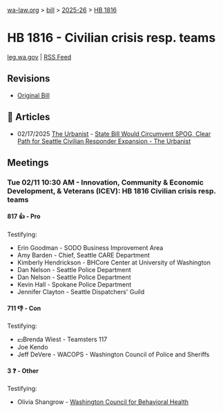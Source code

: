 [wa-law.org](/) > [bill](/bill/) > [2025-26](/bill/2025-26/) > [HB 1816](/bill/2025-26/hb/1816/)

# HB 1816 - Civilian crisis resp. teams
[leg.wa.gov](https://app.leg.wa.gov/billsummary?BillNumber=1816&Year=2025&Initiative=false) | [RSS Feed](./rss.xml)

## Revisions
* [Original Bill](1/)

## 📰 Articles
* 02/17/2025 [The Urbanist](/org/the_urbanist/) - [State Bill Would Circumvent SPOG, Clear Path for Seattle Civilian Responder Expansion - The Urbanist](https://www.theurbanist.org/2025/02/17/state-bill-would-clear-path-for-seattle-civilian-responder-expansion/#:~:text=B%201816)

## Meetings
### Tue 02/11 10:30 AM - Innovation, Community & Economic Development, & Veterans (ICEV): HB 1816 Civilian crisis resp. teams
#### 817 👍 - Pro
Testifying:
* Erin Goodman - SODO Business Improvement Area
* Amy Barden - Chief, Seattle CARE Department
* Kimberly Hendrickson - BHCore Center at University of Washington
* Dan Nelson - Seattle Police Department
* Dan Nelson - Seattle Police Department
* Kevin Hall - Spokane Police Department
* Jennifer Clayton - Seattle Dispatchers' Guild

#### 711 👎 - Con
Testifying:
* 💵Brenda Wiest - Teamsters 117
* Joe Kendo
* Jeff DeVere - WACOPS - Washington Council of Police and Sheriffs

#### 3 ❓ - Other
Testifying:
* Olivia Shangrow - [Washington Council for Behavioral Health](/org/washington_council_for_behavioral_health/)
